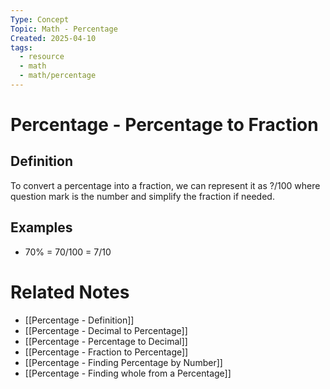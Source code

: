 ```yaml
---
Type: Concept
Topic: Math - Percentage
Created: 2025-04-10
tags:
  - resource
  - math
  - math/percentage
---
```

# Percentage - Percentage to Fraction


## Definition

To convert a percentage into a fraction, we can represent it as ?/100 where question mark is the number and simplify the fraction if needed.

## Examples 
- 70% = 70/100 = 7/10

# Related Notes
- [[Percentage - Definition]]
- [[Percentage - Decimal to Percentage]]
- [[Percentage - Percentage to Decimal]]
- [[Percentage - Fraction to Percentage]]
- [[Percentage - Finding Percentage by Number]]
- [[Percentage - Finding whole from a Percentage]]